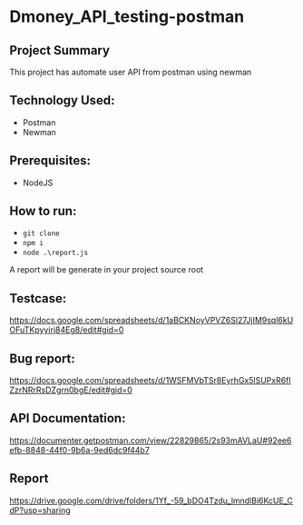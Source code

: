 # Dmoney_API_testing-postman

## Project Summary
This project has automate user API from postman using newman

## Technology Used:
- Postman
- Newman

## Prerequisites:
- NodeJS

## How to run:
- ``` git clone ```
- ``` npm i ```
- ``` node .\report.js ```

A report will be generate in your project source root

## Testcase:
https://docs.google.com/spreadsheets/d/1aBCKNoyVPVZ6Sl27JjIM9sql6kUOFuTKpyyirj84Eg8/edit#gid=0

## Bug report:
https://docs.google.com/spreadsheets/d/1WSFMVbTSr8EyrhGx5lSUPxR6fIZzrNRrRsDZgrn0bgE/edit#gid=0

## API Documentation: 
https://documenter.getpostman.com/view/22829865/2s93mAVLaU#92ee6efb-8848-44f0-9b6a-9ed6dc9f44b7

## Report
https://drive.google.com/drive/folders/1Yf_-59_bDO4Tzdu_lmndlBi6KcUE_CdP?usp=sharing

